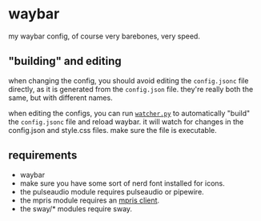 # waybar

my waybar config, of course very barebones, very speed.


## "building" and editing

when changing the config, you should avoid editing the `config.jsonc` file
directly, as it is generated from the `config.json` file. they're really both
the same, but with different names.

when editing the configs, you can run [`watcher.py`](.watcher.py) to
automatically "build" the `config.jsonc` file and reload waybar. it will watch
for changes in the config.json and style.css files. make sure the file is
executable.

## requirements

* waybar
* make sure you have some sort of nerd font installed for icons.
* the pulseaudio module requires pulseaudio or pipewire.
* the mpris module requires an [mpris client](https://wiki.archlinux.org/title/MPRIS#Supported_clients).
* the sway/* modules require sway.
